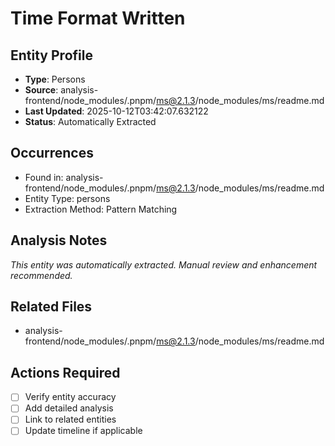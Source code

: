 # Time Format Written

## Entity Profile
- **Type**: Persons
- **Source**: analysis-frontend/node_modules/.pnpm/ms@2.1.3/node_modules/ms/readme.md
- **Last Updated**: 2025-10-12T03:42:07.632122
- **Status**: Automatically Extracted

## Occurrences
- Found in: analysis-frontend/node_modules/.pnpm/ms@2.1.3/node_modules/ms/readme.md
- Entity Type: persons
- Extraction Method: Pattern Matching

## Analysis Notes
*This entity was automatically extracted. Manual review and enhancement recommended.*

## Related Files
- analysis-frontend/node_modules/.pnpm/ms@2.1.3/node_modules/ms/readme.md

## Actions Required
- [ ] Verify entity accuracy
- [ ] Add detailed analysis
- [ ] Link to related entities
- [ ] Update timeline if applicable
